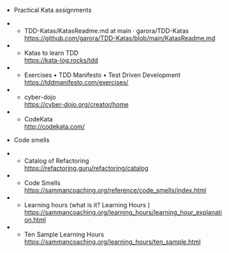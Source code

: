 * Practical Kata assignments  

* * TDD-Katas/KatasReadme.md at main · garora/TDD-Katas  
https://github.com/garora/TDD-Katas/blob/main/KatasReadme.md
* * Katas to learn TDD  
https://kata-log.rocks/tdd
* * Exercises • TDD Manifesto • Test Driven Development  
https://tddmanifesto.com/exercises/
* * cyber-dojo  
https://cyber-dojo.org/creator/home
* * CodeKata  
http://codekata.com/  



* Code smells 
* * Catalog of Refactoring  
https://refactoring.guru/refactoring/catalog
* * Code Smells  
https://sammancoaching.org/reference/code_smells/index.html
* * Learning hours (what is it? Learning Hours )  https://sammancoaching.org/learning_hours/learning_hour_explanation.html
* * Ten Sample Learning Hours  
https://sammancoaching.org/learning_hours/ten_sample.html